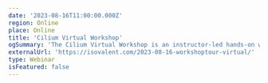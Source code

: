 ```yaml
---
date: '2023-08-16T11:00:00.000Z'
region: Online
place: Online
title: 'Cilium Virtual Workshop'
ogSummary: 'The Cilium Virtual Workshop is an instructor-led hands-on workshop around Cilium and Service Mesh.'
externalUrl: 'https://isovalent.com/2023-08-16-workshoptour-virtual/' 
type: Webinar
isFeatured: false
---
```

